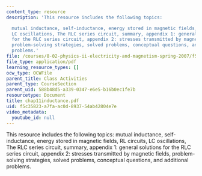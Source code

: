 ```yaml
---
content_type: resource
description: 'This resource includes the following topics:

  mutual inductance, self-inductance, energy stored in magnetic fields, RL circuits,
  LC oscillations, The RLC series circuit, summary, appendix 1: general solutions
  for the RLC series circuit, appendix 2: stresses transmitted by magnetic fields,
  problem-solving strategies, solved problems, conceptual questions, and additional
  problems.'
file: /courses/8-02-physics-ii-electricity-and-magnetism-spring-2007/f5c35823a7faac0d893754ab42804e7e_chap11inductance.pdf
file_type: application/pdf
learning_resource_types: []
ocw_type: OCWFile
parent_title: Class Activities
parent_type: CourseSection
parent_uid: 588b48d5-a339-0347-e6e5-b16b0ec1fe7b
resourcetype: Document
title: chap11inductance.pdf
uid: f5c35823-a7fa-ac0d-8937-54ab42804e7e
video_metadata:
  youtube_id: null
---
```

This resource includes the following topics:
mutual inductance, self-inductance, energy stored in magnetic fields, RL circuits, LC oscillations, The RLC series circuit, summary, appendix 1: general solutions for the RLC series circuit, appendix 2: stresses transmitted by magnetic fields, problem-solving strategies, solved problems, conceptual questions, and additional problems.

